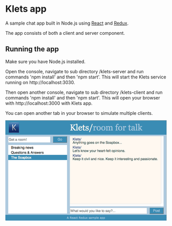 # Klets app
A sample chat app built in Node.js using [React](https://reactjs.net/) and [Redux](http://redux.js.org/).

The app consists of both a client and server component. 

## Running the app
Make sure you have Node.js installed.

Open the console, navigate to sub directory /klets-server and run commands 'npm install' and then 'npm start'. This will start the Klets service running on http://localhost:3030.

Then open another console, navigate to sub directory /klets-client and run commands 'npm install' and then 'npm start'. This will open your browser with http://localhost:3000 with Klets app. 

You can open another tab in your browser to simulate multiple clients.

![Klets app screenshot](screenshot.png "Klets app screenshot")
